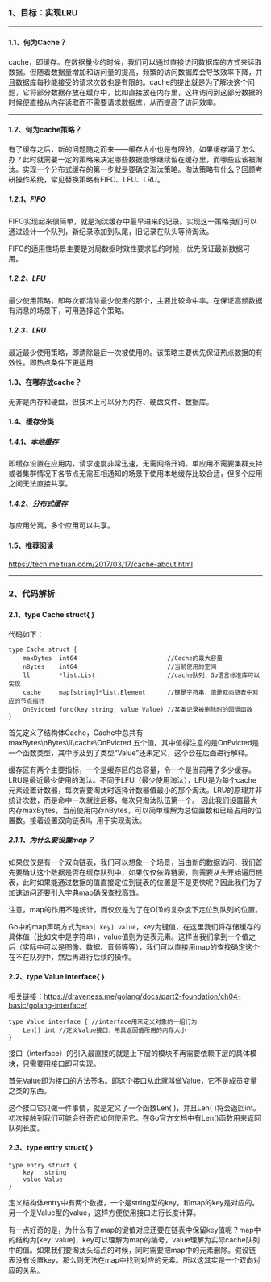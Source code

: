 ### 1、目标：实现LRU

* * *


#### 1.1、何为Cache？
cache，即缓存。在数据量少的时候，我们可以通过直接访问数据库的方式来读取数据。但随着数据量增加和访问量的提高，频繁的访问数据库会导致效率下降，并且数据库每秒能接受的请求次数也是有限的。cache的提出就是为了解决这个问题，它将部分数据存放在缓存中，比如直接放在内存里，这样访问到这部分数据的时候便直接从内存读取而不需要请求数据库，从而提高了访问效率。

* * *
#### 1.2、何为cache策略？
有了缓存之后，新的问题随之而来——缓存大小也是有限的，如果缓存满了怎么办？此时就需要一定的策略来决定哪些数据能够继续留在缓存里，而哪些应该被淘汰。实现一个分布式缓存的第一步就是要确定淘汰策略。淘汰策略有什么？回顾考研操作系统，常见替换策略有FIFO、LFU、LRU。
##### 1.2.1、FIFO
FIFO实现起来很简单，就是淘汰缓存中最早进来的记录。实现这一策略我们可以通过设计一个队列，新纪录添加到队尾，旧记录在队头等待淘汰。

FIFO的适用性场景主要是对局数据时效性要求低的时候，优先保证最新数据可用。
##### 1.2.2、LFU
最少使用策略，即每次都清除最少使用的那个，主要比较命中率。在保证高频数据有消息的场景下，可用选择这个策略。
##### 1.2.3、LRU
最近最少使用策略，即清除最后一次被使用的。该策略主要优先保证热点数据的有效性。即热点条件下更适用

#### 1.3、在哪存放cache？
无非是内存和硬盘，但技术上可以分为内存、硬盘文件、数据库。

#### 1.4、缓存分类
##### 1.4.1、本地缓存
即缓存设置在应用内，请求速度非常迅速，无需网络开销。单应用不需要集群支持或者集群情况下各节点无需互相通知的场景下使用本地缓存比较合适，但多个应用之间无法直接共享。
##### 1.4.2、分布式缓存
与应用分离，多个应用可以共享。

#### 1.5、推荐阅读
https://tech.meituan.com/2017/03/17/cache-about.html

* * *


### 2、代码解析

#### 2.1、type Cache struct{  }
代码如下：
```
type Cache struct {
    maxBytes  int64                         //Cache的最大容量
    nBytes    int64                         //当前使用的空间
    ll        *list.List                    //cache队列，Go语言标准库可以实现
    cache     map[string]*list.Element      //键是字符串，值是双向链表中对应的节点指针
    OnEvicted func(key string, value Value) //某条记录被删除时的回调函数
}
```
首先定义了结构体Cache，Cache中总共有maxBytes\nBytes\ll\cache\OnEvicted 五个值。其中值得注意的是OnEvicted是一个函数类型，其中涉及到了类型“Value”还未定义，这个会在后面进行解释。

缓存区有两个主要指标，一个是缓存区的总容量，令一个是当前用了多少缓存。LRU是最近最少使用的淘汰。不同于LFU（最少使用淘汰），LFU是为每个cache元素设置计数器，每次需要淘汰时选择计数器值最小的那个淘汰。LRU的原理并非统计次数，而是命中一次就往后移，每次只淘汰队伍第一个。
因此我们设置最大内存maxBytes，当前使用内存nBytes，可以简单理解为总位置数和已经占用的位置数。接着设置双向链表ll，用于实现淘汰。
##### 2.1.1、为什么要设置map？
如果仅仅是有一个双向链表，我们可以想象一个场景，当由新的数据访问，我们首先要确认这个数据是否在缓存队列中，如果仅仅依靠链表，则需要从头开始遍历链表，此时如果能通过数据的值直接定位到链表的位置是不是更快呢？因此我们为了加速访问还要引入字典map确保查找高效。

注意，map的作用不是统计，而仅仅是为了在O(1)的复杂度下定位到队列的位置。

Go中的map声明方式为`map[ key] value`，key为键值，在这里我们将存储缓存的具体值（比如文中是字符串），value值则为链表元素。这样当我们拿到一个值之后（实际中可以是图像、数据、音频等等），我们可以直接用map的查找确定这个在不在队列中，然后再进行后续的操作。

#### 2.2、type Value interface{  }
相关链接：https://draveness.me/golang/docs/part2-foundation/ch04-basic/golang-interface/

```
type Value interface { //interface用来定义对象的一组行为
    Len() int //定义Value接口，用具返回值所用的内存大小
}
```
接口（interface）的引入最直接的就是上下层的模块不再需要依赖下层的具体模块，只需要用接口即可实现。

首先Value即为接口的方法签名。即这个接口从此就叫做Value，它不是成员变量之类的东西。

这个接口它只做一件事情，就是定义了一个函数Len( )，并且Len( )将会返回int。初次接触到我们可能会好奇它如何使用它。在Go官方文档中有Len()函数用来返回队列长度。


#### 2.3、type entry struct{ }
```
type entry struct {
    key   string
    value Value
}
```
定义结构体entry中有两个数据，一个是string型的key，和map的key是对应的。另一个是Value型的value，这样方便使用接口进行长度计算。

有一点好奇的是，为什么有了map的键值对应还要在链表中保留key值呢？map中的结构为[key: value]，key可以理解为map的编号，value理解为实际cache队列中的值。如果我们要淘汰头结点的时候，同时需要把map中的元素删除。假设链表没有设置key，那么则无法在map中找到对应的元素。所以这其实是一个双向对应的关系。